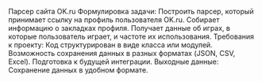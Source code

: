 Парсер сайта OK.ru
Формулировка задачи:
Построить парсер, который принимает ссылку на профиль пользователя OK.ru.
Собирает информацию о закладках профиля.
Получает данные об играх, в которые пользователь играет, и частоте их использования.
Требования к проекту:
Код структурирован в виде класса или модулей.
Возможность сохранения данных в разных форматах (JSON, CSV, Excel).
Подготовка к будущей интеграции.
Выходные данные: Сохранение данных в удобном формате.
